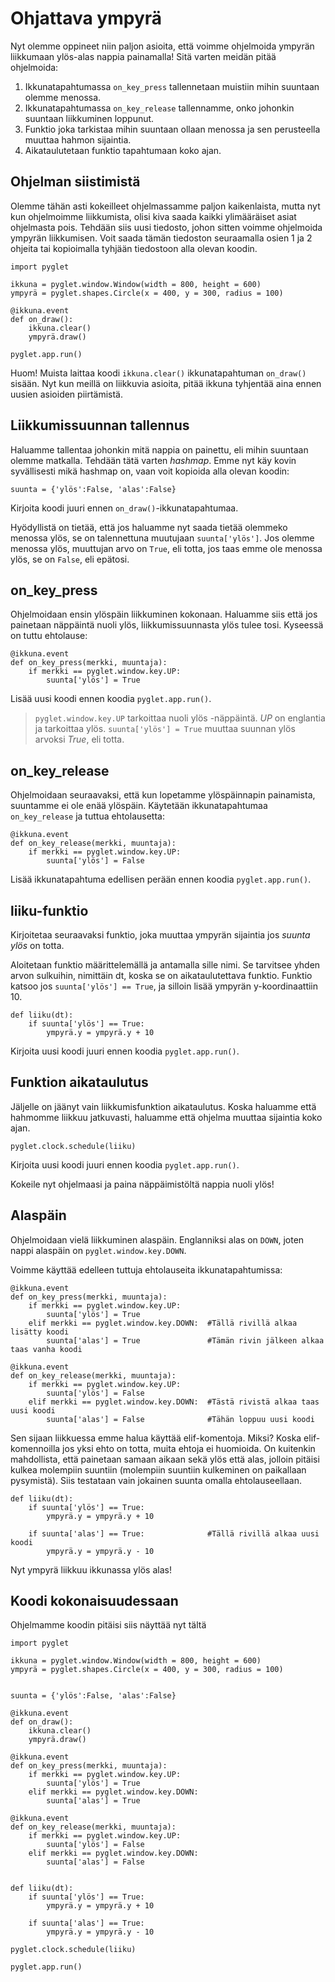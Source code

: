 # Ohjattava ympyrä

Nyt olemme oppineet niin paljon asioita, että voimme ohjelmoida ympyrän liikkumaan ylös-alas nappia painamalla! Sitä varten meidän pitää ohjelmoida:

1. Ikkunatapahtumassa `on_key_press` tallennetaan muistiin mihin suuntaan olemme menossa.
2. Ikkunatapahtumassa `on_key_release` tallennamme, onko johonkin suuntaan liikkuminen loppunut.
3. Funktio joka tarkistaa mihin suuntaan ollaan menossa ja sen perusteella muuttaa hahmon sijaintia.
4. Aikataulutetaan funktio tapahtumaan koko ajan.

## Ohjelman siistimistä

Olemme tähän asti kokeilleet ohjelmassamme paljon kaikenlaista, mutta nyt kun ohjelmoimme liikkumista, olisi kiva saada kaikki ylimääräiset asiat ohjelmasta pois. Tehdään siis uusi tiedosto, johon sitten voimme ohjelmoida ympyrän liikkumisen. Voit saada tämän tiedoston seuraamalla osien 1 ja 2 ohjeita tai kopioimalla tyhjään tiedostoon alla olevan koodin.

```Python3
import pyglet

ikkuna = pyglet.window.Window(width = 800, height = 600)
ympyrä = pyglet.shapes.Circle(x = 400, y = 300, radius = 100)

@ikkuna.event
def on_draw():
    ikkuna.clear()
    ympyrä.draw()

pyglet.app.run()
```

Huom! Muista laittaa koodi `ikkuna.clear()` ikkunatapahtuman `on_draw()` sisään. Nyt kun meillä on liikkuvia asioita, pitää ikkuna tyhjentää aina ennen uusien asioiden piirtämistä.

## Liikkumissuunnan tallennus

Haluamme tallentaa johonkin mitä nappia on painettu, eli mihin suuntaan olemme matkalla. Tehdään tätä varten _hashmap_. Emme nyt käy kovin syvällisesti mikä hashmap on, vaan voit kopioida alla olevan koodin:

```Python3
suunta = {'ylös':False, 'alas':False}
```

Kirjoita koodi juuri ennen `on_draw()`-ikkunatapahtumaa.

Hyödyllistä on tietää, että jos haluamme nyt saada tietää olemmeko menossa ylös, se on talennettuna muutujaan `suunta['ylös']`. Jos olemme menossa ylös, muuttujan arvo on `True`, eli totta, jos taas emme ole menossa ylös, se on `False`, eli epätosi.


## on_key_press

Ohjelmoidaan ensin ylöspäin liikkuminen kokonaan. Haluamme siis että jos painetaan näppäintä nuoli ylös, liikkumissuunnasta ylös tulee tosi. Kyseessä on tuttu ehtolause:

```Python3
@ikkuna.event
def on_key_press(merkki, muuntaja):
    if merkki == pyglet.window.key.UP:
        suunta['ylös'] = True
```

Lisää uusi koodi ennen koodia `pyglet.app.run()`.

> `pyglet.window.key.UP` tarkoittaa nuoli ylös -näppäintä. _UP_ on englantia ja tarkoittaa ylös.
> `suunta['ylös'] = True` muuttaa suunnan ylös arvoksi _True_, eli totta.

## on_key_release

Ohjelmoidaan seuraavaksi, että kun lopetamme ylöspäinnapin painamista, suuntamme ei ole enää ylöspäin. Käytetään ikkunatapahtumaa `on_key_release` ja tuttua ehtolausetta:

```Python3
@ikkuna.event
def on_key_release(merkki, muuntaja):
    if merkki == pyglet.window.key.UP:
        suunta['ylös'] = False
```

Lisää ikkunatapahtuma edellisen perään ennen koodia `pyglet.app.run()`.

## liiku-funktio

Kirjoitetaa seuraavaksi funktio, joka muuttaa ympyrän sijaintia jos _suunta ylös_ on totta.

Aloitetaan funktio määrittelemällä ja antamalla sille nimi. Se tarvitsee yhden arvon sulkuihin, nimittäin dt, koska se on aikataulutettava funktio. Funktio katsoo jos `suunta['ylös'] == True`, ja silloin lisää ympyrän y-koordinaattiin 10.

```Python3
def liiku(dt):
    if suunta['ylös'] == True:
        ympyrä.y = ympyrä.y + 10
```

Kirjoita uusi koodi juuri ennen koodia `pyglet.app.run()`.

## Funktion aikataulutus

Jäljelle on jäänyt vain liikkumisfunktion aikataulutus. Koska haluamme että hahmomme liikkuu jatkuvasti, haluamme että ohjelma muuttaa sijaintia koko ajan.

```Python3
pyglet.clock.schedule(liiku)
```

Kirjoita uusi koodi juuri ennen koodia `pyglet.app.run()`.

Kokeile nyt ohjelmaasi ja paina näppäimistöltä nappia nuoli ylös!

## Alaspäin

Ohjelmoidaan vielä liikkuminen alaspäin. Englanniksi alas on `DOWN`, joten nappi alaspäin on `pyglet.window.key.DOWN`.

Voimme käyttää edelleen tuttuja ehtolauseita ikkunatapahtumissa:

```Python3
@ikkuna.event
def on_key_press(merkki, muuntaja):
    if merkki == pyglet.window.key.UP:
        suunta['ylös'] = True
    elif merkki == pyglet.window.key.DOWN:  #Tällä rivillä alkaa lisätty koodi
        suunta['alas'] = True               #Tämän rivin jälkeen alkaa taas vanha koodi

@ikkuna.event
def on_key_release(merkki, muuntaja):
    if merkki == pyglet.window.key.UP:
        suunta['ylös'] = False
    elif merkki == pyglet.window.key.DOWN:  #Tästä rivistä alkaa taas uusi koodi
        suunta['alas'] = False              #Tähän loppuu uusi koodi
```

Sen sijaan liikkuessa emme halua käyttää elif-komentoja. Miksi? Koska elif-komennoilla jos yksi ehto on totta, muita ehtoja ei huomioida. On kuitenkin mahdollista, että painetaan samaan aikaan sekä ylös että alas, jolloin pitäisi kulkea molempiin suuntiin (molempiin suuntiin kulkeminen on paikallaan pysymistä). Siis testataan vain jokainen suunta omalla ehtolauseellaan.

```Python3
def liiku(dt):
    if suunta['ylös'] == True:
        ympyrä.y = ympyrä.y + 10

    if suunta['alas'] == True:              #Tällä rivillä alkaa uusi koodi
        ympyrä.y = ympyrä.y - 10
```

Nyt ympyrä liikkuu ikkunassa ylös alas!

## Koodi kokonaisuudessaan

Ohjelmamme koodin pitäisi siis näyttää nyt tältä

```Python3
import pyglet

ikkuna = pyglet.window.Window(width = 800, height = 600)
ympyrä = pyglet.shapes.Circle(x = 400, y = 300, radius = 100)


suunta = {'ylös':False, 'alas':False}

@ikkuna.event
def on_draw():
    ikkuna.clear()
    ympyrä.draw()

@ikkuna.event
def on_key_press(merkki, muuntaja):
    if merkki == pyglet.window.key.UP:
        suunta['ylös'] = True
    elif merkki == pyglet.window.key.DOWN:
        suunta['alas'] = True

@ikkuna.event
def on_key_release(merkki, muuntaja):
    if merkki == pyglet.window.key.UP:
        suunta['ylös'] = False
    elif merkki == pyglet.window.key.DOWN:
        suunta['alas'] = False


def liiku(dt):
    if suunta['ylös'] == True:
        ympyrä.y = ympyrä.y + 10

    if suunta['alas'] == True:
        ympyrä.y = ympyrä.y - 10

pyglet.clock.schedule(liiku)

pyglet.app.run()
```
